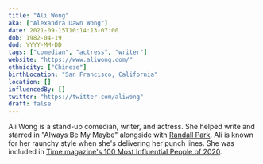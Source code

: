 ```yaml
---
title: "Ali Wong"
aka: ["Alexandra Dawn Wong"]
date: 2021-09-15T10:14:13-07:00
dob: 1982-04-19
dod: YYYY-MM-DD
tags: ["comedian", "actress", "writer"]
website: "https://www.aliwong.com/"
ethnicity: ["Chinese"]
birthLocation: "San Francisco, California"
location: []
influencedBy: []
twitter: "https://twitter.com/aliwong"
draft: false
---
```


Ali Wong is a stand-up comedian, writer, and actress. She helped write and starred in "Always Be My Maybe" alongside with [Randall Park](../randall-park). Ali is known for her raunchy style when she's delivering her punch lines. She was included in [Time magazine's 100 Most Influential People of 2020](https://time.com/collection/100-most-influential-people-2020/).